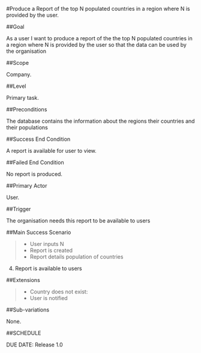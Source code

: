 #Produce a Report of the top N populated countries in a region where N is provided by the user.

##Goal

As a user I want to produce a report of the the top N populated countries in a region where N is provided by the user so that the data can be used by the organisation

##Scope

Company.

##Level

Primary task.

##Preconditions

The database contains the information about the regions their countries and their populations

##Success End Condition

A report is available for user to view.

##Failed End Condition

No report is produced.

##Primary Actor

User.

##Trigger

The organisation needs this report to be available to users

##Main Success Scenario

>- User inputs N
>- Report is created
>- Report details population of countries
4. Report is available to users

##Extensions

>- Country does not exist:
>- User is notified

##Sub-variations

None.

##SCHEDULE

DUE DATE: Release 1.0